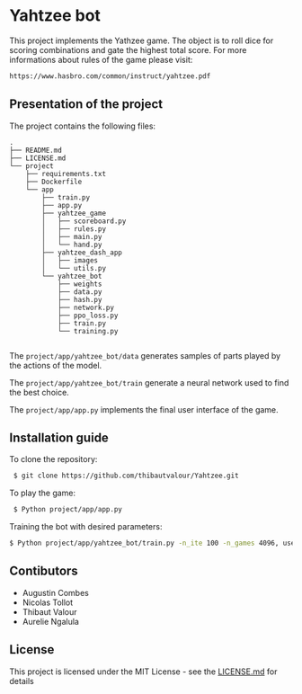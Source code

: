 # Yahtzee bot

This project implements the Yathzee game. The object is to roll dice for scoring combinations and gate the highest total score.
For more informations about rules of the game please visit:
``` bash
https://www.hasbro.com/common/instruct/yahtzee.pdf
```

## Presentation of the project

The project contains the following files:
```
.
├── README.md
├── LICENSE.md
└── project
    ├── requirements.txt
    ├── Dockerfile
    └── app
        ├── train.py
        ├── app.py
        ├── yahtzee_game
        │   ├── scoreboard.py
        │   ├── rules.py
        │   ├── main.py
        │   └── hand.py
        ├── yahtzee_dash_app
        │   ├── images
        │   └── utils.py
        └── yahtzee_bot
            ├── weights
            ├── data.py
            ├── hash.py
            ├── network.py
            ├── ppo_loss.py
            ├── train.py
            └── training.py
   
```
The `project/app/yahtzee_bot/data` generates samples of parts played by the actions of the model.

The `project/app/yahtzee_bot/train` generate a neural network used to find the best choice.

The `project/app/app.py`  implements the final user interface of the game.

## Installation guide

To clone the repository:
```bash
 $ git clone https://github.com/thibautvalour/Yahtzee.git
```
To play the game:
```bash
 $ Python project/app/app.py
 ```
Training the bot with  desired parameters:
 ```bash
 $ Python project/app/yahtzee_bot/train.py -n_ite 100 -n_games 4096, use -h for more functionality.
 ```


 
## Contibutors
 * Augustin Combes
 * Nicolas Tollot
 * Thibaut Valour
 * Aurelie Ngalula
 
 ## License
 This project is licensed under the MIT License - see the [LICENSE.md](LICENSE.md) for details
 
